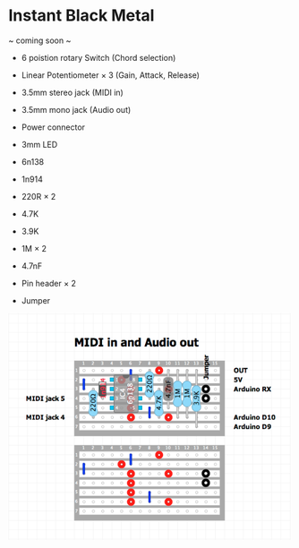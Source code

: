 # Instant Black Metal

~ coming soon ~ 

- 6 poistion rotary Switch (Chord selection)
- Linear Potentiometer × 3 (Gain, Attack, Release)
- 3.5mm stereo jack (MIDI in)
- 3.5mm mono jack (Audio out)
- Power connector
- 3mm LED

- 6n138
- 1n914
- 220R × 2
- 4.7K

- 3.9K
- 1M × 2
- 4.7nF

- Pin header × 2
- Jumper

![alt text](https://github.com/sashaleee/Instant-Black-Metal/blob/master/MIDI%20in%20Audio%20out%20board.png)
